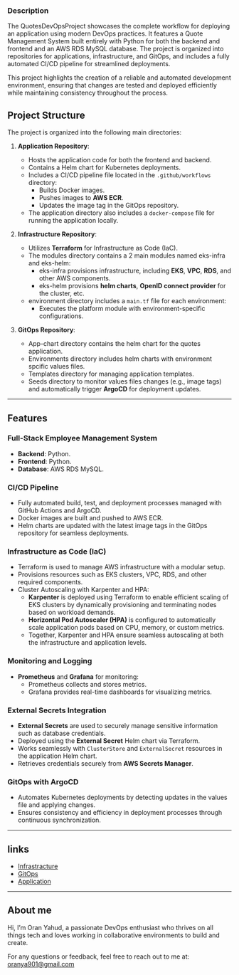 ### Description

The QuotesDevOpsProject showcases the complete workflow for deploying an application using modern DevOps practices. It features a Quote Management System built entirely with Python for both the backend and frontend and an AWS RDS MySQL database. The project is organized into repositories for applications, infrastructure, and GitOps, and includes a fully automated CI/CD pipeline for streamlined deployments.

This project highlights the creation of a reliable and automated development environment, ensuring that changes are tested and deployed efficiently while maintaining consistency throughout the process.

## Project Structure
The project is organized into the following main directories:

1. **Application Repository**:
   - Hosts the application code for both the frontend and backend.
   - Contains a Helm chart for Kubernetes deployments.
   - Includes a CI/CD pipeline file located in the `.github/workflows` directory:
     - Builds Docker images.
     - Pushes images to **AWS ECR**.
     - Updates the image tag in the GitOps repository.
   - The application directory also includes a `docker-compose` file for running the application locally.

2. **Infrastructure Repository**:
   - Utilizes **Terraform** for Infrastructure as Code (IaC).
   - The modules directory contains a 2 main modules named eks-infra and eks-helm: 
     - eks-infra provisions infrastructure, including **EKS**, **VPC**, **RDS**, and other AWS components.
     - eks-helm provisions **helm charts**, **OpenID connect provider** for the cluster, etc.
   - environment directory includes a `main.tf` file for each environment:
     - Executes the platform module with environment-specific configurations.
      
3. **GitOps Repository**:
   - App-chart directory contains the helm chart for the quotes application.
   - Environments directory includes helm charts with environment spcific values files.
   - Templates directory for managing application templates. 
   - Seeds directory to monitor values files changes (e.g., image tags) and automatically trigger **ArgoCD** for deployment updates.

---

## Features

### Full-Stack Employee Management System
- **Backend**: Python.
- **Frontend**: Python.
- **Database**: AWS RDS MySQL.

### CI/CD Pipeline
- Fully automated build, test, and deployment processes managed with GitHub Actions and ArgoCD.
- Docker images are built and pushed to AWS ECR.
- Helm charts are updated with the latest image tags in the GitOps repository for seamless deployments.

### Infrastructure as Code (IaC)
- Terraform is used to manage AWS infrastructure with a modular setup.
- Provisions resources such as EKS clusters, VPC, RDS, and other required components.
- Cluster Autoscaling with Karpenter and HPA:
   - **Karpenter** is deployed using Terraform to enable efficient scaling of EKS clusters by dynamically provisioning and terminating nodes based on workload demands.
   - **Horizontal Pod Autoscaler (HPA)** is configured to automatically scale application pods based on CPU, memory, or custom metrics.
   - Together, Karpenter and HPA ensure seamless autoscaling at both the infrastructure and application levels.

### Monitoring and Logging
- **Prometheus** and **Grafana** for monitoring:
  - Prometheus collects and stores metrics.
  - Grafana provides real-time dashboards for visualizing metrics.

### External Secrets Integration
- **External Secrets** are used to securely manage sensitive information such as database credentials.
- Deployed using the **External Secret** Helm chart via Terraform.
- Works seamlessly with `ClusterStore` and `ExternalSecret` resources in the application Helm chart.
- Retrieves credentials securely from **AWS Secrets Manager**.

### GitOps with ArgoCD
- Automates Kubernetes deployments by detecting updates in the values file and applying changes.
- Ensures consistency and efficiency in deployment processes through continuous synchronization.

---

## links

- [Infrastracture](https://github.com/Oran901/infraRepo)
- [GitOps](https://github.com/Oran901/gitOpsRepo)
- [Application](https://github.com/Oran901/devopsAppPoke)

---

## About me

Hi, I’m Oran Yahud, a passionate DevOps enthusiast who thrives on all things tech and loves working in collaborative environments to build and create.

For any questions or feedback, feel free to reach out to me at: [oranya901@gmail.com](oranya901@gmail.com)

